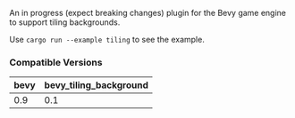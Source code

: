 An in progress (expect breaking changes) plugin for the Bevy game engine to support tiling backgrounds.

Use `cargo run --example tiling` to see the example.

### Compatible Versions

| bevy | bevy_tiling_background |
|------|------------------------|
| 0.9  | 0.1                    |
